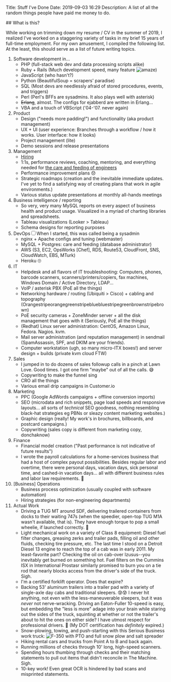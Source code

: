 Title: Stuff I've Done
Date: 2019-09-03 16:29
Description: A list of all the random things people have paid me money to do.

<section markdown="1">
## What is this?

While working on trimming down my resume / CV in the summer of 2019, I realized I've worked on a staggering variety of tasks in my brief 15 years of full-time employment. For my own amusement, I compiled the following list. At the least, this should serve as a list of future writing topics.


1. Software development in...
    - PHP (full-stack web dev and data processing scripts alike)
    - Ruby + Rails (Much development speed, many feature ![amaze]({static}/images/emoji_amaze.gif))
    - JavaScript (who hasn't?)
    - Python (BeautifulSoup = scrapers' paradise)
    - SQL (Most devs are needlessly afraid of stored procedures, events, and triggers)
    - Perl (Perl's BFFs are sysadmins. It also plays well with asterisk)
    - <del>Erlang</del>, almost. The configs for ejabberd are written in Erlang...
    - VBA and a touch of VBScript ('04-'07. never again)
2. Product
    - Design ("needs more padding!") and functionality (aka product management)
    - UX + UI (user experience: Branches through a workflow / how it works. User interface: how it looks)
    - Project management (lite)
    - Demo sessions and release presentations
3. Management
    - [Hiring](/scrivings/erics-guide-to-hiring-software-developers)
    - 1:1s, performance reviews, coaching, mentoring, and everything needed for [the care and feeding of engineers](https://www.barnesandnoble.com/w/managing-humans-michael-lopp/1100351183)
    - Performance improvement plans 😞
    - Strategic roadmaps (creation and the inevitable immediate updates. I've yet to find a satisfying way of creating plans that work in agile environments.)
    - Various status update presentations at monthly all-hands meetings
4. Business intelligence / reporting
    - So very, very many MySQL reports on every aspect of business health and product usage. Visualized in a myriad of charting libraries and spreadsheets. 
    - Tableau visualizations (Looker > Tableau)
    - Schema designs for reporting purposes
5. DevOps<label for="sn-devops" class="margin-toggle sidenote-number"></label><input type="checkbox" id="sn-devops" class="margin-toggle"><span class="sidenote">When I started, this was called being a sysadmin</span>
    - nginx + Apache configs and tuning (webmaster)
    - MySQL + Postgres: care and feeding (database administrator)
    - AWS (S3, EC2, OpsWorks [Chef], RDS, Route53, CloudFront, SNS, CloudWatch, EBS, MTurk)
    - Heroku 🙄
6. IT
    - Helpdesk and all flavors of IT troubleshooting: Computers, phones, barcode scanners, scanners/printers/copiers, fax machines, Windows Domain / Active Directory, LDAP... 
    - VoIP / asterisk PBX (PoE all the things)
    - Networking hardware / routing (Ubiquiti > Cisco) + cabling and topography <span style="overflow-wrap: break-word">(Orangestripeorangegreenstripebluebluestripegreenbrownstripebrown)</span>
    - PoE security cameras + ZoneMinder server + all the disk management that goes with it (Seriously, PoE all the things)
    - (Redhat) Linux server administration: CentOS, Amazon Linux, Fedora. Nagios. kvm.
    - Mail server administration (and reputation management) in sendmail (SpamAssassin, SPF, and DKIM are your friends). 
    - Computer workstation (ugh, so many micro-ITX boxes!) and server design + builds (private kvm cloud FTW)
7. Sales
    - I jumped in to do dozens of sales followup calls in a pinch at Lawn Love. Good times. I got one firm "maybe" out of all the calls. 😅
    - Copywriting to make the funnel sing
    - CRO all the things
    - Various email drip campaigns in Customer.io
8. Marketing
    - PPC (Google AdWords campaigns + offline conversion imports)
    - SEO (microdata and rich snippets, page load speeds and responsive layouts... all sorts of *technical* SEO goodness, nothing resembling black-hat strategies eg PBNs or sleazy content marketing websites.)
    - Graphic design (really! My work's in brochures, billboards, and postcard campaigns.)
    - Copywriting (sales copy is different from marketing copy, donchaknow)
9. Finance
    - Financial model creation ("Past performance is not indicative of future results")
    - I wrote the payroll calculations for a home-services business that had a host of complex payout possibilities. Besides regular labor and overtime, there were personal days, vacation days, sick personal time, and cashed-in vacation days... all with different business rules and labor law requirements. 😤
10. [Business] Operations
    - Business process optimization (usually coupled with software automation)
    - Hiring strategies (for non-engineering departments)
11. Actual Work
    - Driving a TUG MT around SDF, delivering trailered containers from docks to their waiting 747s (when the speedier, open-top TUG M1A wasn't available, that is). They have enough torque to pop a small wheelie, if launched correctly. 🙊
    - Light mechanical work on a variety of Class 8 equipment: Diesel fuel filter changes, greasing zerks and trailer pads, filling oil and other fluids, checking tire pressure, etc. The last time I stood on a Detroit Diesel 13 engine to reach the top of a cab was in early 2011. My least-favorite part? Checking the oil on cab-over Izusus--you inevitably get burned on something hot. Fuel filters on the Cummins ISX in International Prostasr similarly promised to burn you on a tie rod that nearly blocks access from the driver's side of the truck. Sigh.
    - I'm a certified forklift operator. Does that expire?
    - Backing 53' aluminum trailers into a trailer pad with a variety of single-axle day cabs and traditional sleepers. 😰😰 I never hit anything, not even with the less-maneuverable sleepers, but it was *never* not nerve-wracking. Driving an Eaton-Fuller 10-speed is easy, but embedding the "less is more" adage into your brain while staring out the sides of the truck, squinting at whether or not the trailer's about to hit the ones on either side? I have utmost respect for professional drivers. 🙇 (My DOT certification has *definitely* expired.) 
    - Snow-plowing, towing, and push-starting with this Serious Business work truck: ![F-350 with PTO and full snow plow and salt spreader](/images/2019/f-350-service-plow.jpg)
    - Hiking rental cars and trucks from Point A to B and back again.
    - Running millions of checks through 10' long, high-speed scanners.
    - Spending hours thumbing through checks and their matching statements to pull out items that didn't reconcile in The Machine. Sigh.
    - 10-key work! Even great OCR is hindered by bad scans and misprinted statements.
    
</section>
